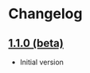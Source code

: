 # Changelog

## [1.1.0 (beta)](https://github.com/yeppiidev/MinecraftDatapackStudio/releases/tag/v1.1.0-beta)
- Initial version

